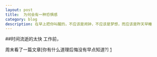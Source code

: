 ```yaml
---
layout: post
title:  为何会有一种恐惧感
category: blog
description: 在早上把你叫醒的，不应该是闹钟，不应该是梦想，而应该是昨天早睡
---
```



##时间流逝的太快
工作前，

周末看了一篇文章[你有什么道理后悔没有早点知道?] [1]

[1]:https://www.zhihu.com/question/23819007

